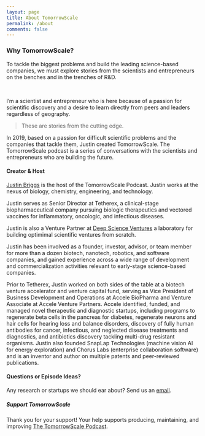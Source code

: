 ```yaml
---
layout: page
title: About TomorrowScale
permalink: /about
comments: false
---
```


<div class="row justify-content-between">
<div class="col-md-8 pr-5 about-us">

<h3>Why TomorrowScale?</h3>

<p>To tackle the biggest problems and build the leading science-based companies, we must explore stories from the scientists and entrepreneurs on the benches and in the trenches of R&D. </p><br><p>I’m a scientist and entrepreneur who is here because of a passion for scientific discovery and a desire to learn directly from peers and leaders regardless of geography.</p>

<blockquote>These are stories from the cutting edge.</blockquote>

<p>In 2019, based on a passion for difficult scientific problems and the companies that tackle them, Justin created TomorrowScale. The TomorrowScale podcast is a series of conversations with the scientists and entrepreneurs who are building the future.</p>

<h4>Creator & Host</h4>

<p><a target="_blank" href="https://linkedin.com/in/briggsly">Justin Briggs</a> is the host of the TomorrowScale Podcast. Justin works at the nexus of biology, chemistry, engineering, and technology.</p>

<p>Justin serves as Senior Director at Tetherex, a clinical-stage biopharmaceutical company pursuing biologic therapeutics and vectored vaccines for inflammatory, oncologic, and infectious diseases.</p>

<p>Justin is also a Venture Partner at <a target="_blank" href="https://deepscienceventures.com">Deep Science Ventures</a> a laboratory for building optimimal scientific ventures from scratch.</p>

<p>Justin has been involved as a founder, investor, advisor, or team member for more than a dozen biotech, nanotech, robotics, and software companies, and gained experience across a wide range of development and commercialization activities relevant to early-stage science-based companies.</p>

<p>Prior to Tetherex, Justin worked on both sides of the table at a biotech venture accelerator and venture capital fund, serving as Vice President of Business Development and Operations at Accele BioPharma and Venture Associate at Accele Venture Partners. Accele identified, funded, and managed novel therapeutic and diagnostic startups, including programs to regenerate beta cells in the pancreas for diabetes, regenerate neurons and hair cells for hearing loss and balance disorders, discovery of fully human antibodies for cancer, infectious, and neglected disease treatments and diagnostics, and antibiotics discovery tackling multi-drug resistant organisms. Justin also founded SnapLap Technologies (machine vision AI for energy exploration) and Chorus Labs (enterprise collaboration software) and is an inventor and author on multiple patents and peer-reviewed publications.</p>

<h4>Questions or Episode Ideas? </h4>

<p>Any research or startups we should ear about? Send us an <a href="mailto:jbriggs@tomorrowscale.org?subject=TomorrowScale Inquiry">email</a>.</p>

</div>

<div class="col-md-4">

<div class="sticky-top sticky-top-80">
<h5>Support TomorrowScale</h5>

<p>Thank you for your support! Your help supports producing, maintaining, and improving <a target="_blank" href="https://anchor.fm/tomorrowscale/support">The TomorrowScale Podcast</a>.</p>

</div>
</div>
</div>